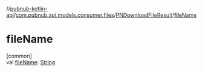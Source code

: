 //[pubnub-kotlin-api](../../../index.md)/[com.pubnub.api.models.consumer.files](../index.md)/[PNDownloadFileResult](index.md)/[fileName](file-name.md)

# fileName

[common]\
val [fileName](file-name.md): [String](https://kotlinlang.org/api/latest/jvm/stdlib/kotlin/-string/index.html)
